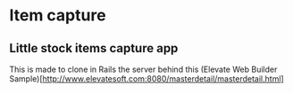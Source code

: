 # Item capture

## Little stock items capture app

This is made to clone in Rails the server behind this (Elevate Web Builder Sample)[http://www.elevatesoft.com:8080/masterdetail/masterdetail.html]
